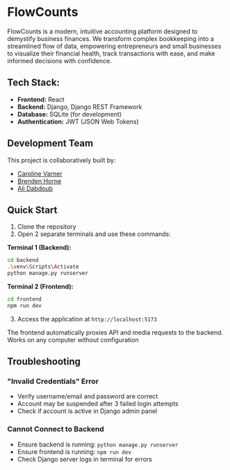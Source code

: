 # FlowCounts

FlowCounts is a modern, intuitive accounting platform designed to demystify business finances. We transform complex bookkeeping into a streamlined flow of data, empowering entrepreneurs and small businesses to visualize their financial health, track transactions with ease, and make informed decisions with confidence.

## Tech Stack:

*   **Frontend:** React
*   **Backend:** Django, Django REST Framework
*   **Database:** SQLite (for development)
*   **Authentication:** JWT (JSON Web Tokens)

## Development Team

This project is collaboratively built by:

*   [Caroline Varner](https://github.com/carolinevarner)
*   [Brenden Horne](https://github.com/BrendenHorne)
*   [Ali Dabdoub](https://github.com/alid03)

## Quick Start

1. Clone the repository
2. Open 2 separate terminals and use these commands:

**Terminal 1 (Backend):**
```bash
cd backend 
.\venv\Scripts\Activate
python manage.py runserver
```

**Terminal 2 (Frontend):**
```bash
cd frontend 
npm run dev
```

3. Access the application at `http://localhost:5173`

The frontend automatically proxies API and media requests to the backend. Works on any computer without configuration

## Troubleshooting

### "Invalid Credentials" Error
- Verify username/email and password are correct
- Account may be suspended after 3 failed login attempts
- Check if account is active in Django admin panel

### Cannot Connect to Backend
- Ensure backend is running: `python manage.py runserver`
- Ensure frontend is running: `npm run dev`
- Check Django server logs in terminal for errors

